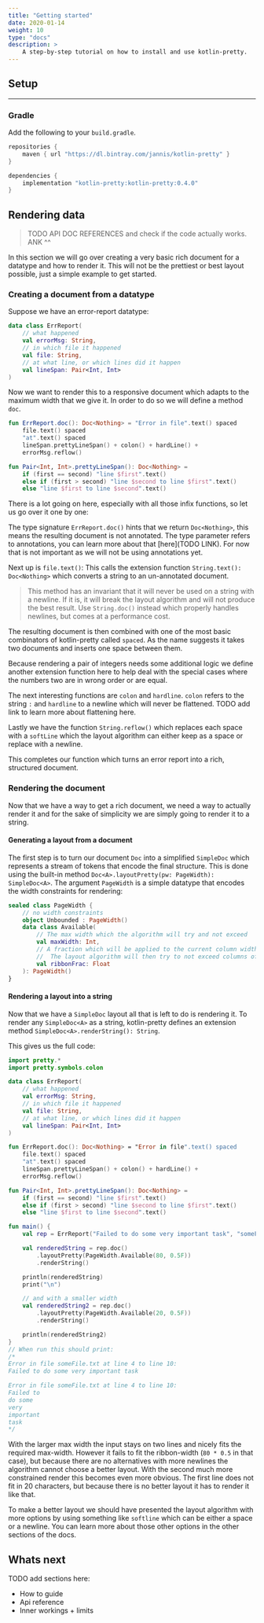 ```yaml
---
title: "Getting started"
date: 2020-01-14
weight: 10
type: "docs"
description: >
    A step-by-step tutorial on how to install and use kotlin-pretty.
---
```


## Setup
----

### Gradle

Add the following to your `build.gradle`.

```groovy
repositories {
    maven { url "https://dl.bintray.com/jannis/kotlin-pretty" }
}

dependencies {
    implementation "kotlin-pretty:kotlin-pretty:0.4.0"
}
```

## Rendering data

> TODO API DOC REFERENCES and check if the code actually works. ANK ^^

In this section we will go over creating a very basic rich document for a datatype and how to render it. This will not be the prettiest or best layout possible, just a simple example to get started.

### Creating a document from a datatype

Suppose we have an error-report datatype:
```kotlin
data class ErrReport(
    // what happened
    val errorMsg: String,
    // in which file it happened
    val file: String,
    // at what line, or which lines did it happen
    val lineSpan: Pair<Int, Int>
)
```

Now we want to render this to a responsive document which adapts to the maximum width that we give it. In order to do so we will define a method `doc`.

```kotlin
fun ErrReport.doc(): Doc<Nothing> = "Error in file".text() spaced
    file.text() spaced
    "at".text() spaced
    lineSpan.prettyLineSpan() + colon() + hardLine() +
    errorMsg.reflow()

fun Pair<Int, Int>.prettyLineSpan(): Doc<Nothing> =
    if (first == second) "line $first".text()
    else if (first > second) "line $second to line $first".text()
    else "line $first to line $second".text()
```

There is a lot going on here, especially with all those infix functions, so let us go over it one by one:

The type signature `ErrReport.doc()` hints that we return `Doc<Nothing>`, this means the resulting document is not annotated. The type parameter refers to annotations, you can learn more about that [here](TODO LINK). For now that is not important as we will not be using annotations yet.

Next up is `file.text()`: This calls the extension function `String.text(): Doc<Nothing>` which converts a string to an un-annotated document.
> This method has an invariant that it will never be used on a string with a newline. If it is, it will break the layout algorithm and will not produce the best result. Use `String.doc()` instead which properly handles newlines, but comes at a performance cost.

The resulting document is then combined with one of the most basic combinators of kotlin-pretty called `spaced`. As the name suggests it takes two documents and inserts one space between them.

Because rendering a pair of integers needs some additional logic we define another extension function here to help deal with the special cases where the numbers two are in wrong order or are equal.

The next interesting functions are `colon` and `hardline`. `colon` refers to the string `:` and `hardline` to a newline which will never be flattened. TODO add link to learn more about flattening here.

Lastly we have the function `String.reflow()` which replaces each space with a `softLine` which the layout algorithm can either keep as a space or replace with a newline.

This completes our function which turns an error report into a rich, structured document.

### Rendering the document

Now that we have a way to get a rich document, we need a way to actually render it and for the sake of simplicity we are simply going to render it to a string.

#### Generating a layout from a document

The first step is to turn our document `Doc` into a simplified `SimpleDoc` which represents a stream of tokens that encode the final structure. This is done using the built-in method `Doc<A>.layoutPretty(pw: PageWidth): SimpleDoc<A>`. The argument `PageWidth` is a simple datatype that encodes the width constraints for rendering:

```kotlin
sealed class PageWidth {
    // no width constraints
    object Unbounded : PageWidth()
    data class Available(
        // The max width which the algorithm will try and not exceed
        val maxWidth: Int,
        // A fraction which will be applied to the current column width to tweak the max-width setting.
        //  The layout algorithm will then try to not exceed columns of size maxWidth * ribbonFrac
        val ribbonFrac: Float
    ): PageWidth()
}
```

#### Rendering a layout into a string

Now that we have a `SimpleDoc` layout all that is left to do is rendering it. To render any `SimpleDoc<A>` as a string, kotlin-pretty defines an extension method `SimpleDoc<A>.renderString(): String`. 

This gives us the full code:

```kotlin
import pretty.*
import pretty.symbols.colon

data class ErrReport(
    // what happened
    val errorMsg: String,
    // in which file it happened
    val file: String,
    // at what line, or which lines did it happen
    val lineSpan: Pair<Int, Int>
)

fun ErrReport.doc(): Doc<Nothing> = "Error in file".text() spaced
    file.text() spaced
    "at".text() spaced
    lineSpan.prettyLineSpan() + colon() + hardLine() +
    errorMsg.reflow()

fun Pair<Int, Int>.prettyLineSpan(): Doc<Nothing> =
    if (first == second) "line $first".text()
    else if (first > second) "line $second to line $first".text()
    else "line $first to line $second".text()

fun main() {
    val rep = ErrReport("Failed to do some very important task", "someFile.txt", 4 to 10)

    val renderedString = rep.doc()
        .layoutPretty(PageWidth.Available(80, 0.5F))
        .renderString()

    println(renderedString)
    print("\n")

    // and with a smaller width
    val renderedString2 = rep.doc()
        .layoutPretty(PageWidth.Available(20, 0.5F))
        .renderString()

    println(renderedString2)
}
// When run this should print:
/* 
Error in file someFile.txt at line 4 to line 10:
Failed to do some very important task

Error in file someFile.txt at line 4 to line 10:
Failed to
do some
very
important
task
*/
```

With the larger max width the input stays on two lines and nicely fits the required max-width. However it fails to fit the ribbon-width (`80 * 0.5` in that case), but because there are no alternatives with more newlines the algorithm cannot choose a better layout. With the second much more constrained render this becomes even more obvious. The first line does not fit in 20 characters, but because there is no better layout it has to render it like that.

To make a better layout we should have presented the layout algorithm with more options by using something like `softline` which can be either a space or a newline. You can learn more about those other options in the other sections of the docs. 

## Whats next

TODO add sections here:
- How to guide
- Api reference
- Inner workings + limits